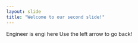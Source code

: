 ```yaml
---
layout: slide
title: "Welcome to our second slide!"
---
```

Engineer is engi here
Use the left arrow to go back!
